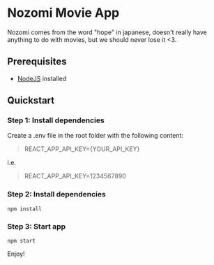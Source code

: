 # Nozomi Movie App

Nozomi comes from the word "hope" in japanese, doesn't really have anything to do with movies, but we should never lose it <3.

## Prerequisites 

- [NodeJS](https://nodejs.org/en/download/ 'NodeJS') installed

## Quickstart

### Step 1: Install dependencies
Create a .env file in the root folder with the following content:

> REACT_APP_API_KEY={YOUR_API_KEY}

i.e.

> REACT_APP_API_KEY=1234567890

### Step 2: Install dependencies

`npm install`

### Step 3: Start app

`npm start`

Enjoy!